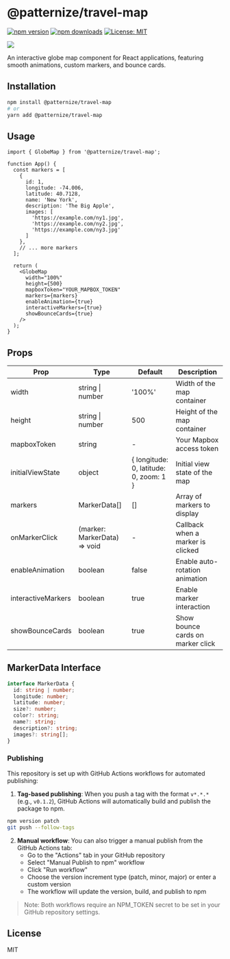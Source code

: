 # @patternize/travel-map

[![npm version](https://img.shields.io/npm/v/@patternize/travel-map.svg)](https://www.npmjs.com/package/@patternize/travel-map)
[![npm downloads](https://img.shields.io/npm/dm/@patternize/travel-map.svg)](https://www.npmjs.com/package/@patternize/travel-map)
[![License: MIT](https://img.shields.io/badge/License-MIT-blue.svg)](https://opensource.org/licenses/MIT)

![](./demo.gif)

An interactive globe map component for React applications, featuring smooth animations, custom markers, and bounce cards.

## Installation

```bash
npm install @patternize/travel-map
# or
yarn add @patternize/travel-map
```

## Usage

```tsx
import { GlobeMap } from '@patternize/travel-map';

function App() {
  const markers = [
    {
      id: 1,
      longitude: -74.006,
      latitude: 40.7128,
      name: 'New York',
      description: 'The Big Apple',
      images: [
        'https://example.com/ny1.jpg',
        'https://example.com/ny2.jpg',
        'https://example.com/ny3.jpg'
      ]
    },
    // ... more markers
  ];

  return (
    <GlobeMap
      width="100%"
      height={500}
      mapboxToken="YOUR_MAPBOX_TOKEN"
      markers={markers}
      enableAnimation={true}
      interactiveMarkers={true}
      showBounceCards={true}
    />
  );
}
```

## Props

| Prop | Type | Default | Description |
|------|------|---------|-------------|
| width | string \| number | '100%' | Width of the map container |
| height | string \| number | 500 | Height of the map container |
| mapboxToken | string | - | Your Mapbox access token |
| initialViewState | object | { longitude: 0, latitude: 0, zoom: 1 } | Initial view state of the map |
| markers | MarkerData[] | [] | Array of markers to display |
| onMarkerClick | (marker: MarkerData) => void | - | Callback when a marker is clicked |
| enableAnimation | boolean | false | Enable auto-rotation animation |
| interactiveMarkers | boolean | true | Enable marker interaction |
| showBounceCards | boolean | true | Show bounce cards on marker click |

## MarkerData Interface

```typescript
interface MarkerData {
  id: string | number;
  longitude: number;
  latitude: number;
  size?: number;
  color?: string;
  name?: string;
  description?: string;
  images?: string[];
}
```

### Publishing

This repository is set up with GitHub Actions workflows for automated publishing:

1. **Tag-based publishing**: When you push a tag with the format `v*.*.*` (e.g., `v0.1.2`), GitHub Actions will automatically build and publish the package to npm.
```bash
npm version patch
git push --follow-tags
```

2. **Manual workflow**: You can also trigger a manual publish from the GitHub Actions tab:
   - Go to the "Actions" tab in your GitHub repository
   - Select "Manual Publish to npm" workflow
   - Click "Run workflow"
   - Choose the version increment type (patch, minor, major) or enter a custom version
   - The workflow will update the version, build, and publish to npm

> Note: Both workflows require an NPM_TOKEN secret to be set in your GitHub repository settings.

## License

MIT 